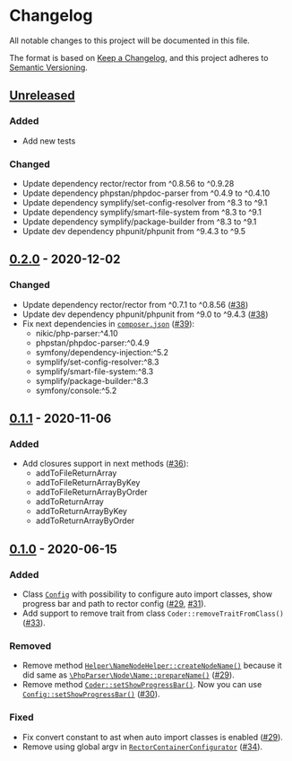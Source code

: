 # Changelog

All notable changes to this project will be documented in this file.

The format is based on [Keep a Changelog](https://keepachangelog.com/en/1.0.0/),
and this project adheres to [Semantic Versioning](https://semver.org/spec/v2.0.0.html).

## [Unreleased]

### Added
- Add new tests

### Changed
- Update dependency rector/rector from ^0.8.56 to ^0.9.28
- Update dependency phpstan/phpdoc-parser from ^0.4.9 to ^0.4.10
- Update dependency symplify/set-config-resolver from ^8.3 to ^9.1
- Update dependency symplify/smart-file-system from ^8.3 to ^9.1
- Update dependency symplify/package-builder from ^8.3 to ^9.1
- Update dev dependency phpunit/phpunit from ^9.4.3 to ^9.5

## [0.2.0] - 2020-12-02

### Changed
- Update dependency rector/rector from ^0.7.1 to ^0.8.56 ([#38](https://github.com/crmplease/coder/pull/38))
- Update dev dependency phpunit/phpunit from ^9.0 to ^9.4.3 ([#38](https://github.com/crmplease/coder/pull/38))
- Fix next dependencies in [`composer.json`](composer.json) ([#39](https://github.com/crmplease/coder/pull/39)):
  - nikic/php-parser:^4.10
  - phpstan/phpdoc-parser:^0.4.9
  - symfony/dependency-injection:^5.2
  - symplify/set-config-resolver:^8.3
  - symplify/smart-file-system:^8.3
  - symplify/package-builder:^8.3
  - symfony/console:^5.2

## [0.1.1] - 2020-11-06

### Added
- Add closures support in next methods ([#36](https://github.com/crmplease/coder/pull/36)):
  - addToFileReturnArray
  - addToFileReturnArrayByKey
  - addToFileReturnArrayByOrder
  - addToReturnArray
  - addToReturnArrayByKey
  - addToReturnArrayByOrder

## [0.1.0] - 2020-06-15

### Added
- Class [`Config`](src/Config.php) with possibility to configure auto import classes, show progress bar and path to rector config ([#29](https://github.com/crmplease/coder/pull/29), [#31](https://github.com/crmplease/coder/pull/31)).
- Add support to remove trait from class `Coder::removeTraitFromClass()` ([#33](https://github.com/crmplease/coder/pull/33)).

### Removed
- Remove method [`Helper\NameNodeHelper::createNodeName()`](src/Helper/NameNodeHelper.php) because it did same as [`\PhpParser\Node\Name::prepareName()`](https://github.com/nikic/PHP-Parser/blob/v4.3.0/lib/PhpParser/Node/Name.php#L218) ([#29](https://github.com/crmplease/coder/pull/29)).
- Remove method [`Coder::setShowProgressBar()`](src/Coder.php). Now you can use [`Config::setShowProgressBar()`](src/Coder.php) ([#30](https://github.com/crmplease/coder/pull/30)).

### Fixed
- Fix convert constant to ast when auto import classes is enabled ([#29](https://github.com/crmplease/coder/pull/29)).
- Remove using global argv in [`RectorContainerConfigurator`](src/RectorContainerConfigurator.php) ([#34](https://github.com/crmplease/coder/pull/34)).

[unreleased]: https://github.com/crmplease/coder/compare/0.2.0...HEAD
[0.2.0]: https://github.com/crmplease/coder/compare/0.1.1...0.2.0
[0.1.1]: https://github.com/crmplease/coder/compare/0.1.0...0.1.1
[0.1.0]: https://github.com/crmplease/coder/compare/0.0.1...0.1.0
[0.0.1]: https://github.com/crmplease/coder/releases/tag/0.0.1
